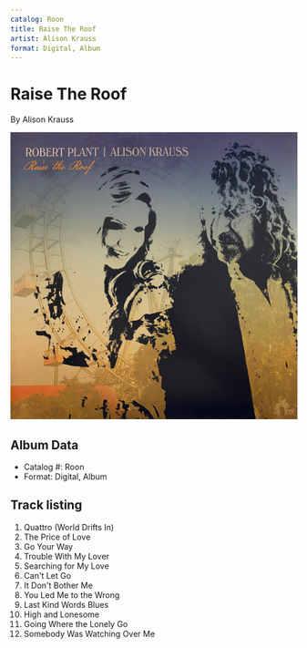 ```yaml
---
catalog: Roon
title: Raise The Roof
artist: Alison Krauss
format: Digital, Album
---
```


# Raise The Roof

By Alison Krauss

![](../../assets/albumcovers/Alison_Krauss-Raise_The_Roof.png)

## Album Data

- Catalog #: Roon
- Format: Digital, Album


## Track listing


1. Quattro (World Drifts In)
2. The Price of Love
3. Go Your Way
4. Trouble With My Lover
5. Searching for My Love
6. Can't Let Go
7. It Don't Bother Me
8. You Led Me to the Wrong
9. Last Kind Words Blues
10. High and Lonesome
11. Going Where the Lonely Go
12. Somebody Was Watching Over Me

